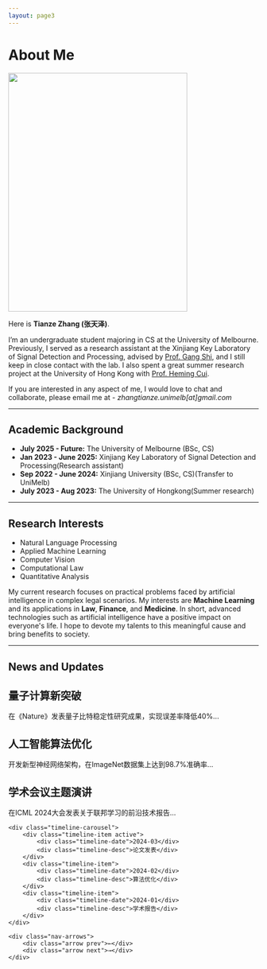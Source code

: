 ```yaml
---
layout: page3
---
```


# About Me

<img src="https://zhangtianze.com/MeJhiPli.png" class="floatpic" width="360" height="480">

Here is **Tianze Zhang (张天泽)**.

I’m an undergraduate student majoring in CS at the University of Melbourne. Previously, I served as a research assistant at the Xinjiang Key Laboratory of Signal Detection and Processing, advised by [Prof. Gang Shi](https://it.xju.edu.cn/info/1144/2113.htm), and I still keep in close contact with the lab. I also spent a great summer research project at the University of Hong Kong with [Prof. Heming Cui](https://www.cs.hku.hk/people/academic-staff/heming).

If you are interested in any aspect of me, I would love to chat and collaborate, please email me at - *zhangtianze.unimelb[at]gmail.com*

---

## Academic Background

 - **July 2025 - Future:** The University of Melbourne (BSc, CS)
 - **Jan 2023 - June 2025:** Xinjiang Key Laboratory of Signal Detection and Processing(Research assistant)
 - **Sep 2022 - June 2024:** Xinjiang University (BSc, CS)(Transfer to UniMelb)
 - **July 2023 - Aug 2023:** The University of Hongkong(Summer research)

---

<!--### Academic Milestones

 - **Mar 2024**：Very honored to receive the **Offer of Bachelor of Science** from **The University of Melbourne**.
 - **July 2023**：Very excited to join a **Summer reasearch** project at **The University of Hong Kong**.
 - **Jan 2023**：Very honored to join the **Xinjiang Key Laboratory of Signal Detection and Processing**.

---
-->

<!--## Recommendation

- Recommendation Letter from [Prof. Gang Shi](https://it.xju.edu.cn/info/1144/2113.htm) , Xinjiang University
- Recommendation Letter from [Prof. Heming Cui](https://www.cs.hku.hk/people/academic-staff/heming) , The University of Hongkong.

---
-->

## Research Interests

 - Natural Language Processing
 - Applied Machine Learning
 - Computer Vision
 - Computational Law
 - Quantitative Analysis

My current research focuses on practical problems faced by artificial intelligence in complex legal scenarios. My interests are **Machine Learning** and its applications in **Law**, **Finance**, and **Medicine**. In short, advanced technologies such as artificial intelligence have a positive impact on everyone's life. I hope to devote my talents to this meaningful cause and bring benefits to society.

---

## News and Updates

<div class="carousel-container">
    <div class="content-carousel">
        <div class="content-item active">
            <h2>量子计算新突破</h2>
            <p>在《Nature》发表量子比特稳定性研究成果，实现误差率降低40%...</p>
        </div>
        <div class="content-item">
            <h2>人工智能算法优化</h2>
            <p>开发新型神经网络架构，在ImageNet数据集上达到98.7%准确率...</p>
        </div>
        <div class="content-item">
            <h2>学术会议主题演讲</h2>
            <p>在ICML 2024大会发表关于联邦学习的前沿技术报告...</p>
        </div>
    </div>

    <div class="timeline-carousel">
        <div class="timeline-item active">
            <div class="timeline-date">2024-03</div>
            <div class="timeline-desc">论文发表</div>
        </div>
        <div class="timeline-item">
            <div class="timeline-date">2024-02</div>
            <div class="timeline-desc">算法优化</div>
        </div>
        <div class="timeline-item">
            <div class="timeline-date">2024-01</div>
            <div class="timeline-desc">学术报告</div>
        </div>
    </div>

    <div class="nav-arrows">
        <div class="arrow prev">←</div>
        <div class="arrow next">→</div>
    </div>
</div>
